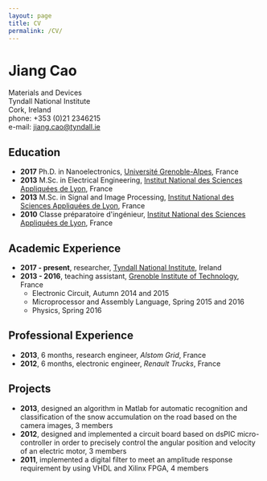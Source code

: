 ```yaml
---
layout: page
title: CV
permalink: /CV/
---
```



Jiang Cao
=========

Materials and Devices       
Tyndall National Institute  
Cork, Ireland               
phone: +353 (0)21 2346215        
e-mail: jiang.cao@tyndall.ie               



Education
----------

- **2017**  Ph.D. in Nanoelectronics, [Université Grenoble-Alpes](http://www.univ-grenoble-alpes.fr), France
- **2013**  M.Sc. in Electrical Engineering, [Institut National des Sciences Appliquées de Lyon](https://www.insa-lyon.fr), France
- **2013**  M.Sc. in Signal and Image Processing, [Institut National des Sciences Appliquées de Lyon](http://www.master-si.insa-lyon.fr), France
- **2010**  Classe préparatoire d'ingénieur, [Institut National des Sciences Appliquées de Lyon](https://www.insa-lyon.fr), France



Academic Experience 
--------------------

- **2017 - present**, researcher, [Tyndall National Institute](https://www.tyndall.ie/), Ireland
- **2013 - 2016**, teaching assistant, [Grenoble Institute of Technology](http://www.grenoble-inp.fr), France
  + Electronic Circuit, Autumn 2014 and 2015
  + Microprocessor and Assembly Language, Spring 2015 and 2016
  + Physics, Spring 2016


Professional Experience
------------------------

- **2013**, 6 months, research engineer, *Alstom Grid*, France
- **2012**, 6 months, electronic engineer, *Renault Trucks*, France


Projects
---------

- **2013**, designed an algorithm in Matlab for automatic recognition and classification of the snow accumulation on the road based on the camera images, 3 members
- **2012**, designed and implemented a circuit board based on dsPIC micro-controller in order to precisely control the angular position and velocity of an electric motor, 3 members
- **2011**, implemented a digital filter to meet an amplitude response requirement by using VHDL and Xilinx FPGA, 4 members
  





